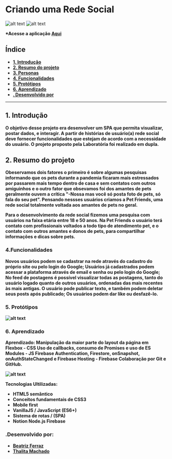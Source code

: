 # Criando uma Rede Social
![alt text](src/img/)
![alt text](src/img/)

<b> *Acesse a aplicação [Aqui](https://social-network-pet-friends.web.app/) 

## Índice

- [1. Introdução](#1-introdução)
- [2. Resumo do projeto](#2-resumo-do-projeto)
- [3. Personas](#3-personas)
- [4. Funcionalidades](#4-funcionalidades)
- [5. Protótipos](#5-protótipos)
- [6. Aprendizado](#4-aprendizado)
- [. Desenvolvido por](#-desenvolvido-por)

---

## 1. Introdução

O objetivo desse projeto era desenvolver um SPA que permita visualizar, postar dados, e interagir.
A partir de histórias de usuário(a) rede social deve fornecer funcionalidades que estejam de acordo com a necessidade do usuário. O projeto proposto pela Laboratória foi realizado em dupla.

## 2. Resumo do projeto

Obeservamos dois fatores o primeiro é sobre algumas pesquisas informando que os pets durante a pandemia ficaram mais estressados por passarem mais tempo dentro de casa e sem contatos com outros amiguinhos e o outro fator que obsevamos foi dos amantes de pets geralmente ouvem a crítica "-Nossa mas você só posta foto de pets, só fala do seu pet".
Pensando nessses usuários criamos a Pet Friends, uma rede social totalmente voltada aos amantes de pets no geral.

Para o desenvolvimento da rede social fizemos uma pesquisa com usuários na faixa etária entre 18 e 50 anos.
Na Pet Friends o usuário terá contato com profissionais voltados a todo tipo de atendimento pet, e o contato com outros amantes e donos de pets, para compartilhar informações e dicas sobre pets.


### 4.Funcionalidades
Novos usuários podem se cadastrar na rede através do cadastro do próprio site ou pelo login do Google;
Usuários já cadastrados podem acessar a plataforma através de email e senha ou pelo login do Google;
No feed de postagens é possível visualizar todas as postagens, tanto do usuário logado quanto de outros usuários, ordenadas das mais recentes às mais antigas. 
O usuário pode publicar texto, e também podem deletar seus posts após publicado;
Os usuários podem dar like ou desfazê-lo.

### 5. Protótipos
![alt text]()

### 6. Aprendizado
Aprendizado:
Manipulação da maior parte do layout da página em Flexbox - CSS
Uso de callbacks, consumo de Promises e uso de ES Modules - JS
Firebase Authentication, Firestore, onSnapshot, onAuthStateChanged e Firebase Hosting - Firebase
Colaboração por Git e GitHub.

![alt text](src/img/)

Tecnologias Ultilizadas: 

* HTML5 semântico
* Conceitos fundamentais de CSS3
*  Mobile first
* VanillaJS / JavaScript (ES6+)
* Sistema de rotas / (SPA)
 * Notion
 Node.js
 Firebase

### .Desenvolvido por:
* [Beatriz Ferraz](https://github.com/bea-ferraz)
* [Thalita Machado](https://github.com/Thalita1044)  
